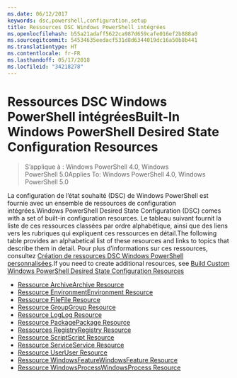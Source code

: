 ```yaml
---
ms.date: 06/12/2017
keywords: dsc,powershell,configuration,setup
title: Ressources DSC Windows PowerShell intégrées
ms.openlocfilehash: b55a21adaff5622ca987d659cafe016ef2b888a0
ms.sourcegitcommit: 54534635eedacf531d8d6344019dc16a50b8b441
ms.translationtype: HT
ms.contentlocale: fr-FR
ms.lasthandoff: 05/17/2018
ms.locfileid: "34218278"
---
```

# <a name="built-in-windows-powershell-desired-state-configuration-resources"></a><span data-ttu-id="e691e-103">Ressources DSC Windows PowerShell intégrées</span><span class="sxs-lookup"><span data-stu-id="e691e-103">Built-In Windows PowerShell Desired State Configuration Resources</span></span>

> <span data-ttu-id="e691e-104">S’applique à : Windows PowerShell 4.0, Windows PowerShell 5.0</span><span class="sxs-lookup"><span data-stu-id="e691e-104">Applies To: Windows PowerShell 4.0, Windows PowerShell 5.0</span></span>

<span data-ttu-id="e691e-105">La configuration de l’état souhaité (DSC) de Windows PowerShell est fournie avec un ensemble de ressources de configuration intégrées.</span><span class="sxs-lookup"><span data-stu-id="e691e-105">Windows PowerShell Desired State Configuration (DSC) comes with a set of built-in configuration resources.</span></span> <span data-ttu-id="e691e-106">Le tableau suivant fournit la liste de ces ressources classées par ordre alphabétique, ainsi que des liens vers les rubriques qui expliquent ces ressources en détail.</span><span class="sxs-lookup"><span data-stu-id="e691e-106">The following table provides an alphabetical list of these resources and links to topics that describe them in detail.</span></span> <span data-ttu-id="e691e-107">Pour plus d’informations sur ces ressources, consultez [Création de ressources DSC Windows PowerShell personnalisées](authoringResource.md).</span><span class="sxs-lookup"><span data-stu-id="e691e-107">If you need to create additional resources, see [Build Custom Windows PowerShell Desired State Configuration Resources](authoringResource.md)</span></span>

* [<span data-ttu-id="e691e-108">Ressource Archive</span><span class="sxs-lookup"><span data-stu-id="e691e-108">Archive Resource</span></span>](archiveResource.md)
* [<span data-ttu-id="e691e-109">Ressource Environment</span><span class="sxs-lookup"><span data-stu-id="e691e-109">Environment Resource</span></span>](environmentResource.md)
* [<span data-ttu-id="e691e-110">Ressource File</span><span class="sxs-lookup"><span data-stu-id="e691e-110">File Resource</span></span>](fileResource.md)
* [<span data-ttu-id="e691e-111">Ressource Group</span><span class="sxs-lookup"><span data-stu-id="e691e-111">Group Resource</span></span>](groupResource.md)
* [<span data-ttu-id="e691e-112">Ressource Log</span><span class="sxs-lookup"><span data-stu-id="e691e-112">Log Resource</span></span>](logResource.md)
* [<span data-ttu-id="e691e-113">Ressource Package</span><span class="sxs-lookup"><span data-stu-id="e691e-113">Package Resource</span></span>](packageResource.md)
* [<span data-ttu-id="e691e-114">Ressources Registry</span><span class="sxs-lookup"><span data-stu-id="e691e-114">Registry Resource</span></span>](registryResource.md)
* [<span data-ttu-id="e691e-115">Ressource Script</span><span class="sxs-lookup"><span data-stu-id="e691e-115">Script Resource</span></span>](scriptResource.md)
* [<span data-ttu-id="e691e-116">Ressource Service</span><span class="sxs-lookup"><span data-stu-id="e691e-116">Service Resource</span></span>](serviceResource.md)
* [<span data-ttu-id="e691e-117">Ressource User</span><span class="sxs-lookup"><span data-stu-id="e691e-117">User Resource</span></span>](userResource.md)
* [<span data-ttu-id="e691e-118">Ressource WindowsFeature</span><span class="sxs-lookup"><span data-stu-id="e691e-118">WindowsFeature Resource</span></span>](windowsfeatureResource.md)
* [<span data-ttu-id="e691e-119">Ressource WindowsProcess</span><span class="sxs-lookup"><span data-stu-id="e691e-119">WindowsProcess Resource</span></span>](windowsProcessResource.md)